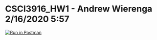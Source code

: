 # CSCI3916_HW1 - Andrew Wierenga 2/16/2020 5:57 
[![Run in Postman](https://run.pstmn.io/button.svg)](https://app.getpostman.com/run-collection/db749d3a3343fd4ac117)